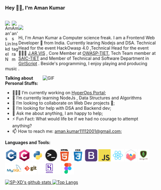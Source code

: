 

<!--
### Hi there 👋
**specter25/specter25** is a ✨ _special_ ✨ repository because its `README.md` (this file) appears on your GitHub profile.

Here are some ideas to get you started:

- 🔭 I’m currently working on ...
- 🌱 I’m currently learning ...
- 👯 I’m looking to collaborate on ...
- 🤔 I’m looking for help with ...
- 💬 Ask me about ...
- 📫 How to reach me: ...
- 😄 Pronouns: ...
- ⚡ Fun fact: ...
-->



### Hey 👋🏽, I'm Aman Kumar 

<br/>
<a href="https://www.linkedin.com/in/amankumarrr/">
  <img align="left" alt="Aman's LinkdeIN" width="22px" src="https://cdn.jsdelivr.net/npm/simple-icons@v3/icons/linkedin.svg" />
</a>

<a href="https://twitter.com/aman_kumar11">
  <img align="left" alt="Aman's Instagram" width="22px" src="https://cdn.jsdelivr.net/npm/simple-icons@v3/icons/twitter.svg"  />
</a>


![](https://visitor-badge.glitch.me/badge?page_id=amankumar11.specter25)
<br />

Hi, I'm Aman Kumar a Computer science freak. I am a Frontend Web Developer 🚀 from India. Currently learing Nodejs and DSA. Technical Head for the event HackOwasp 4.0 ,Technical Head for the event 🙍🏽‍♂️ [J.AR.VIS](https://www.instagram.com/owasp_tiet/?hl=en) , Core Member at [OWASP-TIET](https://github.com/orgs/OWASP-STUDENT-CHAPTER/dashboard), Tech Team member at [SAIC-TIET](https://github.com/StudentAluminiInteractionCell) and Member of Technical and Software Department in [GirlScript](https://github.com/girlscript) . Beside's programming, I enjoy playing and producing music .

<img width="380" align="right" alt="GIF" src="https://analyticsindiamag.com/wp-content/uploads/2018/12/developer-dribbble.gif"  />
  
**Talking about Personal Stuffs:**

- 👨🏽‍💻 I’m currently working on [HyperOps Portal](https://techfest.org/competitions/hyperops);
- 🌱 I’m currently learning NodeJs , Data Structures and Algorithms
- 👯 I’m looking to collaborate on Web Dev projects 🤝;
- 🤔 I’m looking for help with DSA and Backend dev;
- 💬 Ask me about anything, I am happy to help;
- ⚡️ Fun Fact: What would life be if we had no courage to attempt anything?
- 📫 How to reach me: aman.kumar11112001@gmail.com;
<!-- - 📝[Resume](https://drive.google.com/file/d/1TIgJ7rDBUYSkbs_QNcIEttJ5BFaIW3nn/view) -->

**Languages and Tools:**  

<code><img height="40" src="https://raw.githubusercontent.com/github/explore/80688e429a7d4ef2fca1e82350fe8e3517d3494d/topics/cpp/cpp.png"></code>
<code><img height="40" src="./Logo/c.png"></code>
<code><img height="40" src="https://raw.githubusercontent.com/github/explore/80688e429a7d4ef2fca1e82350fe8e3517d3494d/topics/python/python.png"></code>
<code><img height="40" src="https://raw.githubusercontent.com/github/explore/80688e429a7d4ef2fca1e82350fe8e3517d3494d/topics/terminal/terminal.png"></code>
<code><img height="40" src="https://raw.githubusercontent.com/github/explore/80688e429a7d4ef2fca1e82350fe8e3517d3494d/topics/html/html.png"></code>
<code><img height="40" src="https://raw.githubusercontent.com/github/explore/80688e429a7d4ef2fca1e82350fe8e3517d3494d/topics/css/css.png"></code>
<code><img height="40" src="https://raw.githubusercontent.com/github/explore/80688e429a7d4ef2fca1e82350fe8e3517d3494d/topics/bootstrap/bootstrap.png"></code>
<code><img height="40" src="https://raw.githubusercontent.com/github/explore/80688e429a7d4ef2fca1e82350fe8e3517d3494d/topics/javascript/javascript.png"></code>
<code><img height="40" src="https://raw.githubusercontent.com/github/explore/80688e429a7d4ef2fca1e82350fe8e3517d3494d/topics/react/react.png"></code>
<code><img height="40" src="./Logo/chart.png"></code>
<code><img height="40" src="./Logo/mongo.png"></code>
<code><img height="40" src="./Logo/MySQL.png"></code>
<code><img height="40" src="https://raw.githubusercontent.com/github/explore/80688e429a7d4ef2fca1e82350fe8e3517d3494d/topics/git/git.png"></code>
<code><img height="40" src="./Logo/heroku.png"></code>
<code><img height="40" src="./Logo/figma2.png"></code>
<!-- <code><img height="40" src="https://raw.githubusercontent.com/github/explore/80688e429a7d4ef2fca1e82350fe8e3517d3494d/topics/ipfs/ipfs.png"></code>
<code><img height="40" src="https://raw.githubusercontent.com/github/explore/80688e429a7d4ef2fca1e82350fe8e3517d3494d/topics/ethereum/ethereum.png"></code> -->



<!--  ![Specter25's github stats](https://github-readme-stats.vercel.app/api?username=specter25&show_icons=true&theme=tokyonight) --!>
  
  <a  href="https://github.com/amankumar11"> 
  
<img alt="SP-XD's github stats" width="50%" src="https://github-readme-stats.vercel.app/api?username=amankumar11&show_icons=true&count_private=true&hide_border=true&bg_color=50,e96205,904e99&title_color=fff&text_color=fff&icon_color=f2f2f2" href="https://github.com/amankumar11" />
<img alt="Top Langs" width="42%" src="https://github-readme-stats.vercel.app/api/top-langs/?username=amankumar11&layout=compact&count_private=true&&hide_border=true&bg_color=904e99&title_color=fff&text_color=fff&icon_color=f2f2f2&hide=jupyter%20notebook&langs_count=5" href="https://github.com/amankumar11" />

</a>

  
